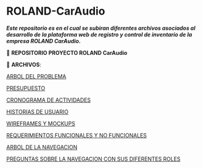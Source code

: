 # ROLAND-CarAudio
_**Este repositorio es en el cual se subiran diferentes archivos asociados al desarrollo de la plataforma web de registro y control de inventario de la empresa ROLAND CarAudio.**_

:file_folder: **REPOSITORIO PROYECTO ROLAND CarAudio**

:paperclip: **ARCHIVOS**:

[ARBOL DEL PROBLEMA](ARBOL_DEL_PROBLEMA_RCA.pdf)

[PRESUPUESTO](PRESUPUESTO_RCA.pdf)

[CRONOGRAMA DE ACTIVIDADES](CRONOGRAMA_DE_ACTIVIDADES_RCA.pdf)

[HISTORIAS DE USUARIO](HISTORIAS_DE_USUARIO_RCA.pdf)

[WIREFRAMES Y MOCKUPS](WIREFRAMES_Y_MOCUKUPS_RCA.pdf)

[REQUERIMIENTOS FUNCIONALES Y NO FUNCIONALES](REQUERIMIENTOS_FUNCIONALES_Y_NO_FUNCIONALES.pdf)

[ARBOL DE LA NAVEGACION](ARBOL_DE_LA_NAVEGACION_RCA.pdf)

[PREGUNTAS SOBRE LA NAVEGACION CON SUS DIFERENTES ROLES](PREGUNTAS_DE_LA_NAVEGACION_ROLES_RCA.pdf)
